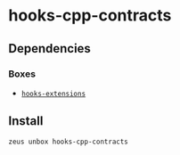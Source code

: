 
hooks-cpp-contracts 
====================




## Dependencies
### Boxes
* [`hooks-extensions`](hooks-extensions.md)




## Install
```bash
zeus unbox hooks-cpp-contracts
```





